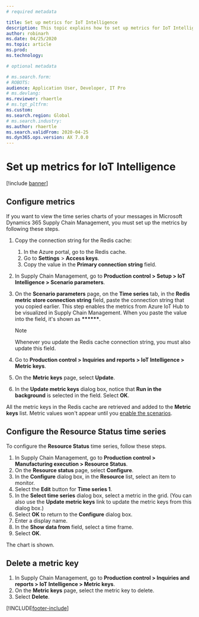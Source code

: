 ```yaml
---
# required metadata

title: Set up metrics for IoT Intelligence
description: This topic explains how to set up metrics for IoT Intelligence.
author: robinarh
ms.date: 04/25/2020
ms.topic: article
ms.prod: 
ms.technology: 

# optional metadata

# ms.search.form: 
# ROBOTS: 
audience: Application User, Developer, IT Pro
# ms.devlang: 
ms.reviewer: rhaertle
# ms.tgt_pltfrm: 
ms.custom:
ms.search.region: Global
# ms.search.industry: 
ms.author: rhaertle
ms.search.validFrom: 2020-04-25
ms.dyn365.ops.version: AX 7.0.0
---
```


# Set up metrics for IoT Intelligence

[!include [banner](../../includes/banner.md)]

## Configure metrics

If you want to view the time series charts of your messages in Microsoft Dynamics 365 Supply Chain Management, you must set up the metrics by following these steps.

1. Copy the connection string for the Redis cache:

    1. In the Azure portal, go to the Redis cache.
    2. Go to **Settings** \> **Access keys**.
    3. Copy the value in the **Primary connection string** field.

2. In Supply Chain Management, go to **Production control \> Setup \> IoT Intelligence \> Scenario parameters**.
3. On the **Scenario parameters** page, on the **Time series** tab, in the **Redis metric store connection string** field, paste the connection string that you copied earlier. This step enables the metrics from Azure IoT Hub to be visualized in Supply Chain Management. When you paste the value into the field, it's shown as **\*\*\*\*\*\***.

    > [!NOTE]
    > Whenever you update the Redis cache connection string, you must also update this field.

4. Go to **Production control \> Inquiries and reports \> IoT Intelligence \> Metric keys**.
5. On the **Metric keys** page, select **Update**.
6. In the **Update metric keys** dialog box, notice that **Run in the background** is selected in the field. Select **OK**.

All the metric keys in the Redis cache are retrieved and added to the **Metric keys** list. Metric values won't appear until you [enable the scenarios](iot-scenario-setup.md).

## Configure the Resource Status time series

To configure the **Resource Status** time series, follow these steps.

1. In Supply Chain Management, go to **Production control \> Manufacturing execution \> Resource Status**.
2. On the **Resource status** page, select **Configure**.
2. In the **Configure** dialog box, in the **Resource** list, select an item to monitor.
3. Select the **Edit** button for **Time series 1**.
4. In the **Select time series** dialog box, select a metric in the grid. (You can also use the **Update metric keys** link to update the metric keys from this dialog box.)
5. Select **OK** to return to the **Configure** dialog box.
6. Enter a display name.
7. In the **Show data from** field, select a time frame.
8. Select **OK**.

The chart is shown.

## Delete a metric key

1. In Supply Chain Management, go to **Production control \> Inquiries and reports \> IoT Intelligence \> Metric keys**.
2. On the **Metric keys** page, select the metric key to delete.
3. Select **Delete**.


[!INCLUDE[footer-include](../../includes/footer-banner.md)]